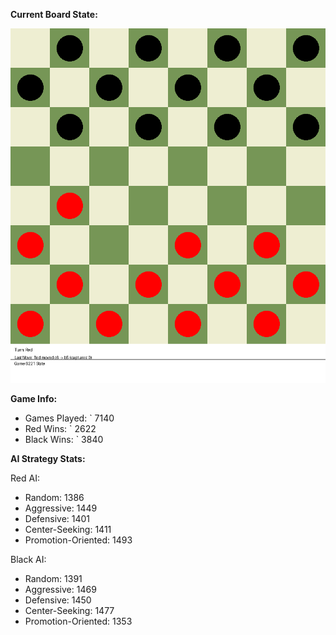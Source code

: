 
**Current Board State:**  
<!-- START_GIF -->
![Checkers Game](./checkers_game.gif)
<!-- END_GIF -->

**Game Info:**  
- Games Played: `<!-- GAMES_PLAYED --> 7140
- Red Wins: `<!-- RED_WINS --> 2622
- Black Wins: `<!-- BLACK_WINS --> 3840

<!-- AI_STATS -->
**AI Strategy Stats:**

Red AI:
- Random: 1386
- Aggressive: 1449
- Defensive: 1401
- Center-Seeking: 1411
- Promotion-Oriented: 1493

Black AI:
- Random: 1391
- Aggressive: 1469
- Defensive: 1450
- Center-Seeking: 1477
- Promotion-Oriented: 1353
